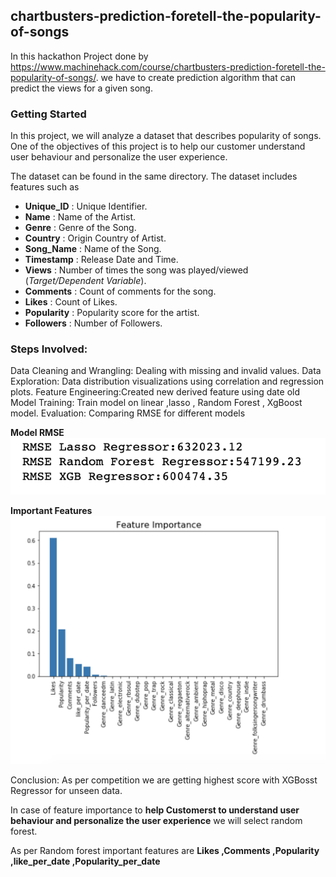
## chartbusters-prediction-foretell-the-popularity-of-songs

In this hackathon Project done by https://www.machinehack.com/course/chartbusters-prediction-foretell-the-popularity-of-songs/. we have to create prediction algorithm that can predict the views for a given song.

### Getting Started

In this project, we will analyze a dataset that describes popularity of songs. One of the objectives of this project is to help our customer understand user behaviour and personalize the user experience. 

The dataset can be found in the same directory. The dataset includes features such as

- **Unique_ID** : Unique Identifier.
- **Name** : Name of the Artist.
- **Genre** : Genre of the Song.
- **Country** : Origin Country of Artist.
- **Song_Name** : Name of the Song.
- **Timestamp** : Release Date and Time.
- **Views** : Number of times the song was played/viewed (*Target/Dependent Variable*).
- **Comments** : Count of comments for the song.
- **Likes** : Count of Likes.
- **Popularity** : Popularity score for the artist.
- **Followers** : Number of Followers.

### Steps Involved:

Data Cleaning and Wrangling: Dealing with missing and invalid values.
Data Exploration: Data distribution visualizations using correlation and regression plots.
Feature Engineering:Created new derived feature using date old 
Model Training: Train model on linear ,lasso , Random Forest , XgBoost model.
Evaluation: Comparing RMSE for different models

**Model RMSE**
<img src="./data/evaluation.png" alt="Final Output"/>

**Important Features**
<img src="./data/feature_importance.png" alt="Final Output"/>

Conclusion:
As per competition we are getting highest score with XGBosst Regressor for unseen data.

In case of feature importance to **help Customerst to understand user behaviour and personalize the user experience** we will select random forest.

As per Random forest important features are **Likes ,Comments	,Popularity	,like_per_date	,Popularity_per_date**	

